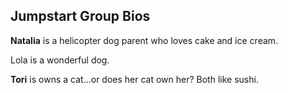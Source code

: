 ## Jumpstart Group Bios

**Natalia** is a helicopter dog parent who loves cake and ice cream.

Lola is a wonderful dog.

**Tori** is owns a cat...or does her cat own her? Both like sushi. 
